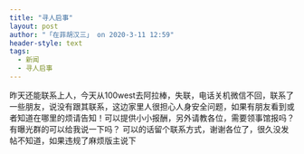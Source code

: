 ```yaml
---
title: "寻人启事"
layout: post
author: "「在菲胡汉三」 on 2020-3-11 12:59"
header-style: text
tags:
  - 新闻
  - 寻人启事
---
```


<head></head>
<body>
  昨天还能联系上人，今天从100west去阿拉棒，失联，电话关机微信不回，联系了一些朋友，说没有跟其联系，这边家里人很担心人身安全问题，如果有朋友看到或者知道在哪里的烦请告知！可以提供小小报酬，另外请教各位，需要领事馆报吗？有曝光群的可以给我说一下吗？ 可以的话留个联系方式，谢谢各位了，很久没发帖不知道，如果违规了麻烦版主说下
</body>



